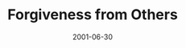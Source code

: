 ---
layout: message
category: message
series: "The Art of Forgiveness"
title: "Forgiveness from Others"
date: 2001-06-30
audio-description: "Join us as as we explore God's wisdom and the art of forgiveness. "
audio: ""
audio-title: "Forgiveness from Others"
audio-duration: ":"
---